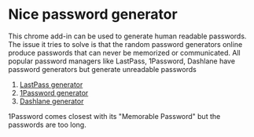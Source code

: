 # Nice password generator
This chrome add-in can be used to generate human readable passwords. The issue it tries to solve is that the random password generators online produce passwords that can never be memorized or communicated. All popular password managers like LastPass, 1Password, Dashlane have password generators but generate unreadable passwords

 1. [LastPass generator](https://www.lastpass.com/password-generator)
 2. [1Password generator](https://1password.com/password-generator/)
 3. [Dashlane generator](https://www.dashlane.com/features/password-generator)

1Password comes closest with its "Memorable Password" but the passwords are too long.


<!--stackedit_data:
eyJoaXN0b3J5IjpbLTM4MTc4Mjk5MCwxOTE5ODU5NzUzLC0yMD
kzNjQ0NDU4XX0=
-->
